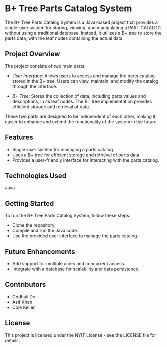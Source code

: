 # B+ Tree Parts Catalog System
The B+ Tree Parts Catalog System is a Java-based project that provides a single-user system for storing, viewing, and manipulating a PART CATALOG without using a traditional database. Instead, it utilizes a B+ tree to store the parts data, with the leaf nodes containing the actual data.

## Project Overview
The project consists of two main parts:

- *User Interface*: Allows users to access and manage the parts catalog stored in the B+ tree. Users can view, maintain, and modify the catalog through the interface.

- *B+ Tree*: Stores the collection of data, including parts values and descriptions, in its leaf nodes. The B+ tree implementation provides efficient storage and retrieval of data.

These two parts are designed to be independent of each other, making it easier to enhance and extend the functionality of the system in the future.

## Features
- Single-user system for managing a parts catalog.
- Uses a B+ tree for efficient storage and retrieval of parts data.
- Provides a user-friendly interface for interacting with the parts catalog.
## Technologies Used
Java
## Getting Started
To run the B+ Tree Parts Catalog System, follow these steps:

- Clone the repository.
- Compile and run the Java code.
- Use the provided user interface to manage the parts catalog.
## Future Enhancements
- Add support for multiple users and concurrent access.
- Integrate with a database for scalability and data persistence.
## Contributors
- Godhuli De
- Asif Khan
- Cole Keller

## License
This project is licensed under the NYIT License - see the LICENSE file for details.

